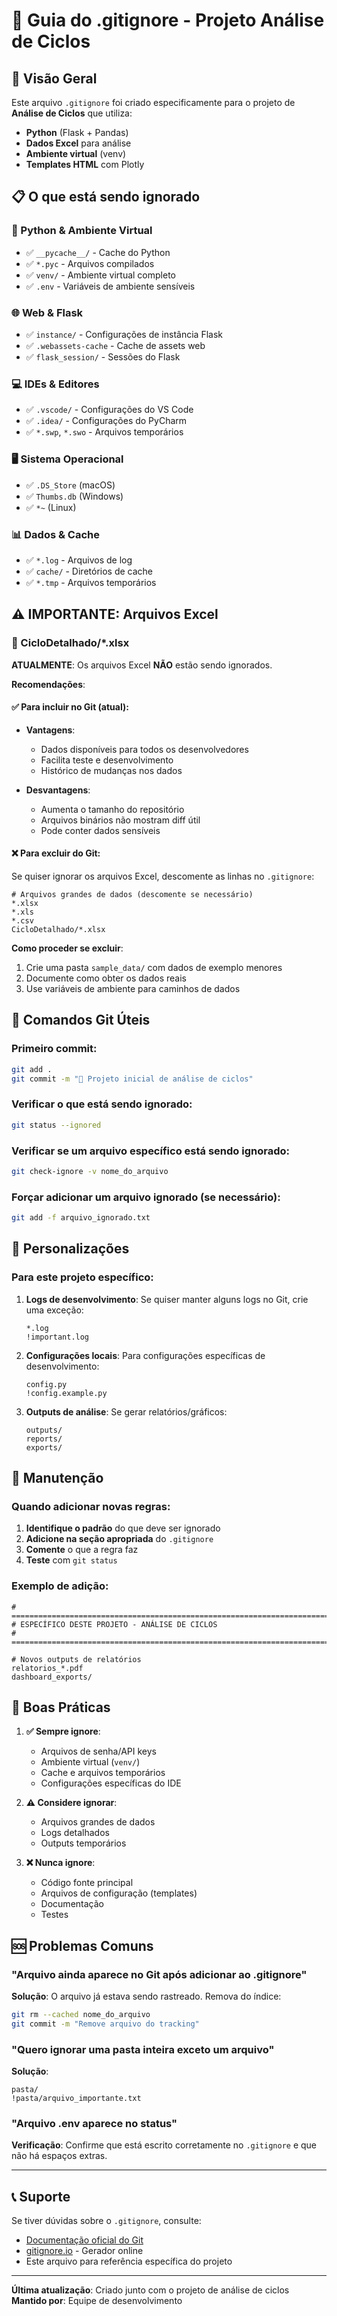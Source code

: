 # 📁 Guia do .gitignore - Projeto Análise de Ciclos

## 🎯 Visão Geral

Este arquivo `.gitignore` foi criado especificamente para o projeto de **Análise de Ciclos** que utiliza:

- **Python** (Flask + Pandas)
- **Dados Excel** para análise
- **Ambiente virtual** (venv)
- **Templates HTML** com Plotly

## 📋 O que está sendo ignorado

### 🐍 Python & Ambiente Virtual

- ✅ `__pycache__/` - Cache do Python
- ✅ `*.pyc` - Arquivos compilados
- ✅ `venv/` - Ambiente virtual completo
- ✅ `.env` - Variáveis de ambiente sensíveis

### 🌐 Web & Flask

- ✅ `instance/` - Configurações de instância Flask
- ✅ `.webassets-cache` - Cache de assets web
- ✅ `flask_session/` - Sessões do Flask

### 💻 IDEs & Editores

- ✅ `.vscode/` - Configurações do VS Code
- ✅ `.idea/` - Configurações do PyCharm
- ✅ `*.swp`, `*.swo` - Arquivos temporários

### 🖥️ Sistema Operacional

- ✅ `.DS_Store` (macOS)
- ✅ `Thumbs.db` (Windows)
- ✅ `*~` (Linux)

### 📊 Dados & Cache

- ✅ `*.log` - Arquivos de log
- ✅ `cache/` - Diretórios de cache
- ✅ `*.tmp` - Arquivos temporários

## ⚠️ IMPORTANTE: Arquivos Excel

### 📁 CicloDetalhado/\*.xlsx

**ATUALMENTE**: Os arquivos Excel **NÃO** estão sendo ignorados.

**Recomendações**:

#### ✅ **Para incluir no Git** (atual):

- **Vantagens**:

  - Dados disponíveis para todos os desenvolvedores
  - Facilita teste e desenvolvimento
  - Histórico de mudanças nos dados

- **Desvantagens**:
  - Aumenta o tamanho do repositório
  - Arquivos binários não mostram diff útil
  - Pode conter dados sensíveis

#### ❌ **Para excluir do Git**:

Se quiser ignorar os arquivos Excel, descomente as linhas no `.gitignore`:

```gitignore
# Arquivos grandes de dados (descomente se necessário)
*.xlsx
*.xls
*.csv
CicloDetalhado/*.xlsx
```

**Como proceder se excluir**:

1. Crie uma pasta `sample_data/` com dados de exemplo menores
2. Documente como obter os dados reais
3. Use variáveis de ambiente para caminhos de dados

## 🚀 Comandos Git Úteis

### Primeiro commit:

```bash
git add .
git commit -m "🎉 Projeto inicial de análise de ciclos"
```

### Verificar o que está sendo ignorado:

```bash
git status --ignored
```

### Verificar se um arquivo específico está sendo ignorado:

```bash
git check-ignore -v nome_do_arquivo
```

### Forçar adicionar um arquivo ignorado (se necessário):

```bash
git add -f arquivo_ignorado.txt
```

## 🔧 Personalizações

### Para este projeto específico:

1. **Logs de desenvolvimento**: Se quiser manter alguns logs no Git, crie uma exceção:

   ```gitignore
   *.log
   !important.log
   ```

2. **Configurações locais**: Para configurações específicas de desenvolvimento:

   ```gitignore
   config.py
   !config.example.py
   ```

3. **Outputs de análise**: Se gerar relatórios/gráficos:
   ```gitignore
   outputs/
   reports/
   exports/
   ```

## 📝 Manutenção

### Quando adicionar novas regras:

1. **Identifique o padrão** do que deve ser ignorado
2. **Adicione na seção apropriada** do `.gitignore`
3. **Comente** o que a regra faz
4. **Teste** com `git status`

### Exemplo de adição:

```gitignore
# ============================================================================
# ESPECÍFICO DESTE PROJETO - ANÁLISE DE CICLOS
# ============================================================================

# Novos outputs de relatórios
relatorios_*.pdf
dashboard_exports/
```

## 🎯 Boas Práticas

1. **✅ Sempre ignore**:

   - Arquivos de senha/API keys
   - Ambiente virtual (`venv/`)
   - Cache e arquivos temporários
   - Configurações específicas do IDE

2. **⚠️ Considere ignorar**:

   - Arquivos grandes de dados
   - Logs detalhados
   - Outputs temporários

3. **❌ Nunca ignore**:
   - Código fonte principal
   - Arquivos de configuração (templates)
   - Documentação
   - Testes

## 🆘 Problemas Comuns

### "Arquivo ainda aparece no Git após adicionar ao .gitignore"

**Solução**: O arquivo já estava sendo rastreado. Remova do índice:

```bash
git rm --cached nome_do_arquivo
git commit -m "Remove arquivo do tracking"
```

### "Quero ignorar uma pasta inteira exceto um arquivo"

**Solução**:

```gitignore
pasta/
!pasta/arquivo_importante.txt
```

### "Arquivo .env aparece no status"

**Verificação**: Confirme que está escrito corretamente no `.gitignore` e que não há espaços extras.

---

## 📞 Suporte

Se tiver dúvidas sobre o `.gitignore`, consulte:

- [Documentação oficial do Git](https://git-scm.com/docs/gitignore)
- [gitignore.io](https://gitignore.io) - Gerador online
- Este arquivo para referência específica do projeto

---

**Última atualização**: Criado junto com o projeto de análise de ciclos
**Mantido por**: Equipe de desenvolvimento
